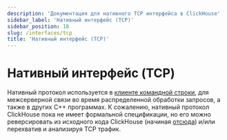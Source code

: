 ```yaml
---
description: 'Документация для нативного TCP интерфейса в ClickHouse'
sidebar_label: 'Нативный интерфейс (TCP)'
sidebar_position: 18
slug: /interfaces/tcp
title: 'Нативный интерфейс (TCP)'
---
```



# Нативный интерфейс (TCP)

Нативный протокол используется в [клиенте командной строки](../interfaces/cli.md), для межсерверной связи во время распределенной обработки запросов, а также в других C++ программах. К сожалению, нативный протокол ClickHouse пока не имеет формальной спецификации, но его можно реверсировать из исходного кода ClickHouse (начиная [отсюда](https://github.com/ClickHouse/ClickHouse/tree/master/src/Client)) и/или перехватив и анализируя TCP трафик.
